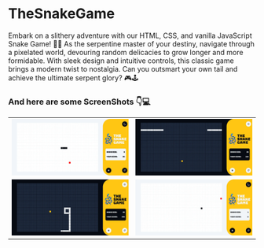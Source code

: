 # TheSnakeGame

Embark on a slithery adventure with our HTML, CSS, and vanilla JavaScript Snake Game! 🐍🍎 As the serpentine master of your destiny, navigate through a pixelated world, devouring random delicacies to grow longer and more formidable. With sleek design and intuitive controls, this classic game brings a modern twist to nostalgia. Can you outsmart your own tail and achieve the ultimate serpent glory? 🎮🕹️

### And here are some ScreenShots 👇💻

<table>
  <tr>
    <td align="center"><img src="./public/assets/img1_Light.webp" width="100%" height="auto"></td>
    <td align="center"><img src="./public/assets/img1_Dark.webp" width="100%" height="auto"></td>
  </tr>
  <tr>
    <td align="center"><img src="./public/assets/img2_Dark.webp" width="100%" height="auto"></td>
    <td align="center"><img src="./public/assets/img2_Light.webp" width="100%" height="auto"></td>
  </tr>
</table>
